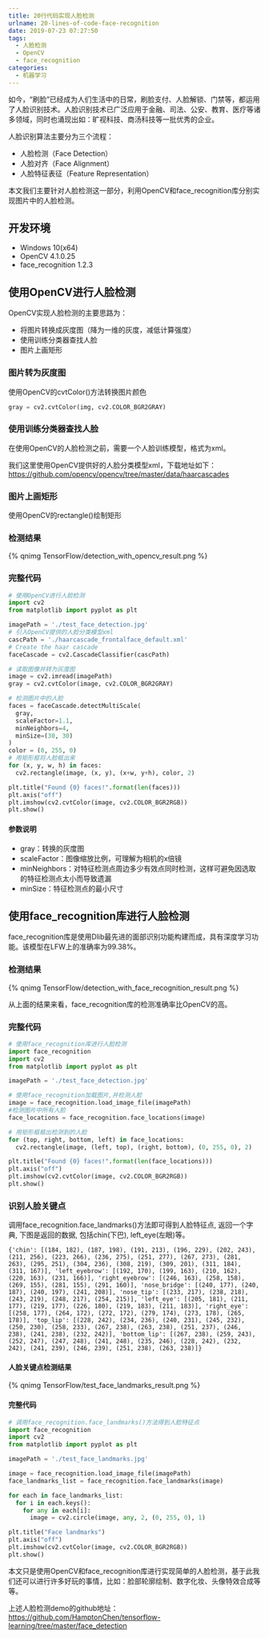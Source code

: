 ```yaml
---
title: 20行代码实现人脸检测
urlname: 20-lines-of-code-face-recognition
date: 2019-07-23 07:27:50
tags:
  - 人脸检测
  - OpenCV
  - face_recognition
categories:
  - 机器学习
---
```


如今，“刷脸”已经成为人们生活中的日常，刷脸支付、人脸解锁、门禁等，都运用了人脸识别技术。人脸识别技术已广泛应用于金融、司法、公安、教育、医疗等诸多领域，同时也涌现出如：旷视科技、商汤科技等一批优秀的企业。

人脸识别算法主要分为三个流程：
- 人脸检测（Face Detection）
- 人脸对齐（Face Alignment）
- 人脸特征表征（Feature Representation）

本文我们主要针对人脸检测这一部分，利用OpenCV和face_recognition库分别实现图片中的人脸检测。

## 开发环境
* Windows 10(x64)
* OpenCV 4.1.0.25
* face_recognition 1.2.3

## 使用OpenCV进行人脸检测
OpenCV实现人脸检测的主要思路为：
- 将图片转换成灰度图（降为一维的灰度，减低计算强度）
- 使用训练分类器查找人脸
- 图片上画矩形

### 图片转为灰度图
使用OpenCV的cvtColor()方法转换图片颜色
```python
gray = cv2.cvtColor(img, cv2.COLOR_BGR2GRAY)
```

### 使用训练分类器查找人脸
在使用OpenCV的人脸检测之前，需要一个人脸训练模型，格式为xml。

我们这里使用OpenCV提供好的人脸分类模型xml，下载地址如下：
https://github.com/opencv/opencv/tree/master/data/haarcascades

### 图片上画矩形
使用OpenCV的rectangle()绘制矩形

### 检测结果

<!-- ![](/images/articles/2019/TensorFlow/detection_with_opencv_result.png) -->
{% qnimg TensorFlow/detection_with_opencv_result.png %}

### 完整代码
```python
# 使用OpenCV进行人脸检测
import cv2
from matplotlib import pyplot as plt

imagePath = './test_face_detection.jpg'
# 引入OpenCV提供的人脸分类模型xml
cascPath = './haarcascade_frontalface_default.xml'
# Create the haar cascade
faceCascade = cv2.CascadeClassifier(cascPath)

# 读取图像并转为灰度图
image = cv2.imread(imagePath)
gray = cv2.cvtColor(image, cv2.COLOR_BGR2GRAY)

# 检测图片中的人脸
faces = faceCascade.detectMultiScale(
  gray,
  scaleFactor=1.1,
  minNeighbors=4,
  minSize=(30, 30)
)
color = (0, 255, 0)
# 用矩形框将人脸框出来
for (x, y, w, h) in faces:
  cv2.rectangle(image, (x, y), (x+w, y+h), color, 2)

plt.title("Found {0} faces!".format(len(faces)))
plt.axis("off")
plt.imshow(cv2.cvtColor(image, cv2.COLOR_BGR2RGB))
plt.show()
```

#### 参数说明
- gray：转换的灰度图
- scaleFactor：图像缩放比例，可理解为相机的x倍镜
- minNeighbors：对特征检测点周边多少有效点同时检测，这样可避免因选取的特征检测点太小而导致遗漏
- minSize：特征检测点的最小尺寸



## 使用face_recognition库进行人脸检测
face_recognition库是使用Dlib最先进的面部识别功能构建而成，具有深度学习功能。该模型在LFW上的准确率为99.38%。

### 检测结果
<!-- ![](/images/articles/2019/TensorFlow/detection_with_face_recognition_result.png) -->
{% qnimg TensorFlow/detection_with_face_recognition_result.png %}

从上面的结果来看，face_recognition库的检测准确率比OpenCV的高。

### 完整代码
```python
# 使用face_recognition库进行人脸检测
import face_recognition
import cv2
from matplotlib import pyplot as plt

imagePath = './test_face_detection.jpg'

# 使用face_recognition加载图片,并检测人脸
image = face_recognition.load_image_file(imagePath)
#检测图片中所有人脸
face_locations = face_recognition.face_locations(image)

# 用矩形框框出检测到的人脸
for (top, right, bottom, left) in face_locations:
  cv2.rectangle(image, (left, top), (right, bottom), (0, 255, 0), 2)

plt.title("Found {0} faces!".format(len(face_locations)))
plt.axis("off")
plt.imshow(cv2.cvtColor(image, cv2.COLOR_BGR2RGB))
plt.show()
```

### 识别人脸关键点
调用face_recognition.face_landmarks()方法即可得到人脸特征点, 返回一个字典, 下图是返回的数据, 包括chin(下巴), left_eye(左眼)等。
```
{'chin': [(184, 182), (187, 198), (191, 213), (196, 229), (202, 243), (211, 256), (223, 266), (236, 275), (251, 277), (267, 273), (281, 263), (295, 251), (304, 236), (308, 219), (309, 201), (311, 184), (311, 167)], 'left_eyebrow': [(192, 170), (199, 163), (210, 162), (220, 163), (231, 166)], 'right_eyebrow': [(246, 163), (258, 158), (269, 155), (281, 155), (291, 160)], 'nose_bridge': [(240, 177), (240, 187), (240, 197), (241, 208)], 'nose_tip': [(233, 217), (238, 218), (243, 219), (248, 217), (254, 215)], 'left_eye': [(205, 181), (211, 177), (219, 177), (226, 180), (219, 183), (211, 183)], 'right_eye': [(258, 177), (264, 172), (272, 172), (279, 174), (273, 178), (265, 178)], 'top_lip': [(228, 242), (234, 236), (240, 231), (245, 232), (250, 230), (258, 233), (267, 238), (263, 238), (251, 237), (246, 238), (241, 238), (232, 242)], 'bottom_lip': [(267, 238), (259, 243), (252, 247), (247, 248), (241, 248), (235, 246), (228, 242), (232, 242), (241, 239), (246, 239), (251, 238), (263, 238)]}
```
#### 人脸关键点检测结果
<!-- ![](/images/articles/2019/TensorFlow/test_face_landmarks_result.png) -->
{% qnimg TensorFlow/test_face_landmarks_result.png %}

#### 完整代码
```python
# 调用face_recognition.face_landmarks()方法得到人脸特征点
import face_recognition
import cv2
from matplotlib import pyplot as plt

imagePath = './test_face_landmarks.jpg'

image = face_recognition.load_image_file(imagePath)
face_landmarks_list = face_recognition.face_landmarks(image)

for each in face_landmarks_list:
  for i in each.keys():
    for any in each[i]:
      image = cv2.circle(image, any, 2, (0, 255, 0), 1)

plt.title("Face landmarks")
plt.axis("off")
plt.imshow(cv2.cvtColor(image, cv2.COLOR_BGR2RGB))
plt.show()
```

本文只是使用OpenCV和face_recognition库进行实现简单的人脸检测，基于此我们还可以进行许多好玩的事情，比如：脸部轮廓绘制、数字化妆、头像特效合成等等。

上述人脸检测demo的github地址：
https://github.com/HamptonChen/tensorflow-learning/tree/master/face_detection
